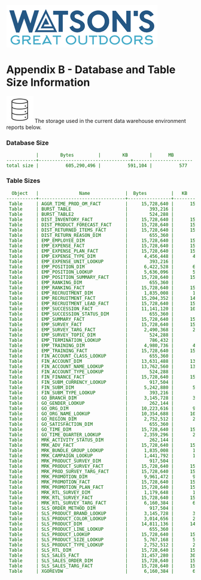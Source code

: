 ![Watsons](wxd-images/watsons-go-logo-small.png)

# Appendix B - Database and Table Size Information

![Watsons](wxd-images/poc-storage.png)
The storage used in the current data warehouse environment reports below.

### Database Size
<pre style="font-size: small; color: darkgreen; overflow: auto">
           |        Bytes         |        KB        |      MB      
-----------+----------------------------------+----------------------
total size |          605,290,496 |          591,104 |          577 
</pre>

### Table Sizes
<pre style="font-size: small; color: darkgreen; overflow: auto">
  Object   |               Name             |  Bytes         |   KB        |   MB      
-----------+--------------------------------+----------------+-------------+-------
 Table     | AGGR_TIME_PROD_OM_FACT         |     15,728,640 |      15,360 |     15 
 Table     | BURST_TABLE                    |        393,216 |         384 |      0 
 Table     | BURST_TABLE2                   |        524,288 |         512 |      1 
 Table     | DIST_INVENTORY_FACT            |     15,728,640 |      15,360 |     15 
 Table     | DIST_PRODUCT_FORECAST_FACT     |     15,728,640 |      15,360 |     15 
 Table     | DIST_RETURNED_ITEMS_FACT       |     15,728,640 |      15,360 |     15 
 Table     | DIST_RETURN_REASON_DIM         |        655,360 |         640 |      1 
 Table     | EMP_EMPLOYEE_DIM               |     15,728,640 |      15,360 |     15 
 Table     | EMP_EXPENSE_FACT               |     15,728,640 |      15,360 |     15 
 Table     | EMP_EXPENSE_PLAN_FACT          |     15,728,640 |      15,360 |     15 
 Table     | EMP_EXPENSE_TYPE_DIM           |      4,456,448 |       4,352 |      4 
 Table     | EMP_EXPENSE_UNIT_LOOKUP        |        393,216 |         384 |      0 
 Table     | EMP_POSITION_DIM               |      6,422,528 |       6,272 |      6 
 Table     | EMP_POSITION_LOOKUP            |      5,636,096 |       5,504 |      5 
 Table     | EMP_POSITION_SUMMARY_FACT      |     15,728,640 |      15,360 |     15 
 Table     | EMP_RANKING_DIM                |        655,360 |         640 |      1 
 Table     | EMP_RANKING_FACT               |     15,728,640 |      15,360 |     15 
 Table     | EMP_RECRUITMENT_DIM            |      1,835,008 |       1,792 |      2 
 Table     | EMP_RECRUITMENT_FACT           |     15,204,352 |      14,848 |     15 
 Table     | EMP_RECRUITMENT_LEAD_FACT      |     15,728,640 |      15,360 |     15 
 Table     | EMP_SUCCESSION_FACT            |     11,141,120 |      10,880 |     11 
 Table     | EMP_SUCCESSION_STATUS_DIM      |        655,360 |         640 |      1 
 Table     | EMP_SUMMARY_FACT               |     15,728,640 |      15,360 |     15 
 Table     | EMP_SURVEY_FACT                |     15,728,640 |      15,360 |     15 
 Table     | EMP_SURVEY_TARG_FACT           |      2,490,368 |       2,432 |      2 
 Table     | EMP_SURVEY_TOPIC_DIM           |        524,288 |         512 |      1 
 Table     | EMP_TERMINATION_LOOKUP         |        786,432 |         768 |      1 
 Table     | EMP_TRAINING_DIM               |      4,980,736 |       4,864 |      5 
 Table     | EMP_TRAINING_FACT              |     15,728,640 |      15,360 |     15 
 Table     | FIN_ACCOUNT_CLASS_LOOKUP       |        655,360 |         640 |      1 
 Table     | FIN_ACCOUNT_DIM                |     13,631,488 |      13,312 |     13 
 Table     | FIN_ACCOUNT_NAME_LOOKUP        |     13,762,560 |      13,440 |     13 
 Table     | FIN_ACCOUNT_TYPE_LOOKUP        |        524,288 |         512 |      1 
 Table     | FIN_FINANCE_FACT               |     15,728,640 |      15,360 |     15 
 Table     | FIN_SUBM_CURRENCY_LOOKUP       |        917,504 |         896 |      1 
 Table     | FIN_SUBM_DIM                   |      5,242,880 |       5,120 |      5 
 Table     | FIN_SUBM_TYPE_LOOKUP           |        393,216 |         384 |      0 
 Table     | GO_BRANCH_DIM                  |      3,145,728 |       3,072 |      3 
 Table     | GO_GENDER_LOOKUP               |        262,144 |         256 |      0 
 Table     | GO_ORG_DIM                     |     10,223,616 |       9,984 |     10 
 Table     | GO_ORG_NAME_LOOKUP             |     10,354,688 |      10,112 |     10 
 Table     | GO_REGION_DIM                  |      2,752,512 |       2,688 |      3 
 Table     | GO_SATISFACTION_DIM            |        655,360 |         640 |      1 
 Table     | GO_TIME_DIM                    |     15,728,640 |      15,360 |     15 
 Table     | GO_TIME_QUARTER_LOOKUP         |      2,359,296 |       2,304 |      2 
 Table     | MRK_ACTIVITY_STATUS_DIM        |        262,144 |         256 |      0 
 Table     | MRK_ADV_FACT                   |     15,728,640 |      15,360 |     15 
 Table     | MRK_BUNDLE_GROUP_LOOKUP        |      1,835,008 |       1,792 |      2 
 Table     | MRK_CAMPAIGN_LOOKUP            |      1,441,792 |       1,408 |      1 
 Table     | MRK_PRODUCT_SURVEY_DIM         |        917,504 |         896 |      1 
 Table     | MRK_PRODUCT_SURVEY_FACT        |     15,728,640 |      15,360 |     15 
 Table     | MRK_PROD_SURVEY_TARG_FACT      |     15,728,640 |      15,360 |     15 
 Table     | MRK_PROMOTION_DIM              |      9,961,472 |       9,728 |     10 
 Table     | MRK_PROMOTION_FACT             |     15,728,640 |      15,360 |     15 
 Table     | MRK_PROMOTION_PLAN_FACT        |     15,728,640 |      15,360 |     15 
 Table     | MRK_RTL_SURVEY_DIM             |      1,179,648 |       1,152 |      1 
 Table     | MRK_RTL_SURVEY_FACT            |     15,728,640 |      15,360 |     15 
 Table     | MRK_RTL_SURVEY_TARG_FACT       |      6,160,384 |       6,016 |      6 
 Table     | SLS_ORDER_METHOD_DIM           |        917,504 |         896 |      1 
 Table     | SLS_PRODUCT_BRAND_LOOKUP       |      3,145,728 |       3,072 |      3 
 Table     | SLS_PRODUCT_COLOR_LOOKUP       |      3,014,656 |       2,944 |      3 
 Table     | SLS_PRODUCT_DIM                |     14,811,136 |      14,464 |     14 
 Table     | SLS_PRODUCT_LINE_LOOKUP        |        655,360 |         640 |      1 
 Table     | SLS_PRODUCT_LOOKUP             |     15,728,640 |      15,360 |     15 
 Table     | SLS_PRODUCT_SIZE_LOOKUP        |      5,767,168 |       5,632 |      6 
 Table     | SLS_PRODUCT_TYPE_LOOKUP        |      2,752,512 |       2,688 |      3 
 Table     | SLS_RTL_DIM                    |     15,728,640 |      15,360 |     15 
 Table     | SLS_SALES_FACT                 |     31,457,280 |      30,720 |     30 
 Table     | SLS_SALES_ORDER_DIM            |     15,728,640 |      15,360 |     15 
 Table     | SLS_SALES_TARG_FACT            |     15,728,640 |      15,360 |     15 
 Table     | XGOREVDW                       |      6,160,384 |       6,016 |      6 
</pre>